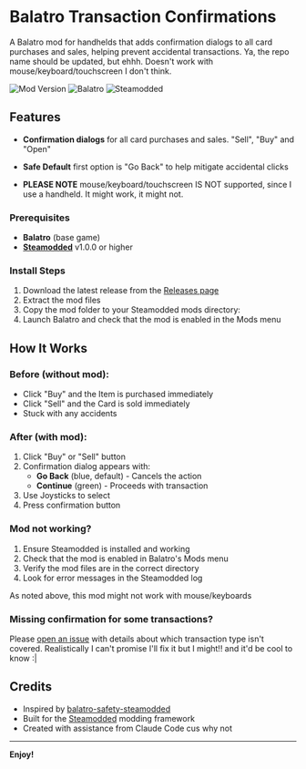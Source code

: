 # Balatro Transaction Confirmations

A Balatro mod for handhelds that adds confirmation dialogs to all card purchases and sales, helping prevent accidental transactions.
Ya, the repo name should be updated, but ehhh. Doesn't work with mouse/keyboard/touchscreen I don't think. 

![Mod Version](https://img.shields.io/badge/version-1.0.0-blue)
![Balatro](https://img.shields.io/badge/Balatro-compatible-green)
![Steamodded](https://img.shields.io/badge/requires-Steamodded-orange)

## Features

- **Confirmation dialogs** for all card purchases and sales. "Sell", "Buy" and "Open"
- **Safe Default** first option is "Go Back" to help mitigate accidental clicks

- **PLEASE NOTE** mouse/keyboard/touchscreen IS NOT supported, since I use a handheld. It might work, it might not.

### Prerequisites
- **Balatro** (base game)
- **[Steamodded](https://github.com/Steamodded/smods)** v1.0.0 or higher

### Install Steps
1. Download the latest release from the [Releases page](https://github.com/Sabu5000/balatro-shop-confirmations/releases)
2. Extract the mod files
3. Copy the mod folder to your Steamodded mods directory:
4. Launch Balatro and check that the mod is enabled in the Mods menu

## How It Works

### Before (without mod):
- Click "Buy" and the Item is purchased immediately
- Click "Sell" and the Card is sold immediately
- Stuck with any accidents

### After (with mod):
1. Click "Buy" or "Sell" button
2. Confirmation dialog appears with:
   - **Go Back** (blue, default) - Cancels the action
   - **Continue** (green) - Proceeds with transaction
3. Use Joysticks to select
4. Press confirmation button

### Mod not working?
1. Ensure Steamodded is installed and working
2. Check that the mod is enabled in Balatro's Mods menu
3. Verify the mod files are in the correct directory
4. Look for error messages in the Steamodded log

As noted above, this mod might not work with mouse/keyboards

### Missing confirmation for some transactions?
Please [open an issue](https://github.com/Sabu5000/balatro-shop-confirmations/issues) with details about which transaction type isn't covered. Realistically I can't promise I'll fix it but I might!! and it'd be cool to know :|

## Credits

- Inspired by [balatro-safety-steamodded](https://github.com/Zei33/balatro-safety-steamodded)
- Built for the [Steamodded](https://github.com/Steamodded/smods) modding framework
- Created with assistance from Claude Code cus why not

---

**Enjoy!**

